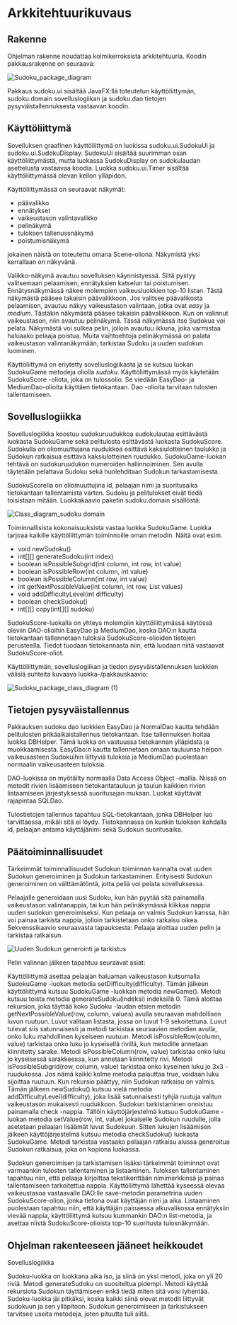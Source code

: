 # Arkkitehtuurikuvaus

## Rakenne
Ohjelman rakenne noudattaa kolmikerroksista arkkitehtuuria.
Koodin pakkausrakenne on seuraava:

![Sudoku_package_diagram](https://user-images.githubusercontent.com/81009944/115229863-3bd67a00-a11c-11eb-9668-585ea7b22d1e.png)

Pakkaus sudoku.ui sisältää JavaFX:llä toteutetun käyttöliittymän, sudoku.domain sovelluslogiikan ja sudoku.dao tietojen pysyväistallennuksesta vastaavan koodin.

## Käyttöliittymä
Sovelluksen graafinen käyttöliittymä on luokissa sudoku.ui.SudokuUi ja sudoku.ui.SudokuDisplay. SudokuUi sisältää suurimman osan käyttöliittymästä, mutta luokassa SudokuDisplay on sudokulaudan asettelusta vastaavaa koodia. Luokka sudoku.ui.Timer sisältää käyttöliittymässä olevan kellon ylläpidon.

Käyttöliittymässä on seuraavat näkymät:
* päävalikko
* ennätykset
* vaikeustason valintavalikko
* pelinäkymä
* tuloksen tallenussnäkymä
* poistumisnäkymä

jokainen näistä on toteutettu omana Scene-oliona. Näkymistä yksi kerrallaan on näkyvänä.

Valikko-näkymä avautuu sovelluksen käynnistyessä. Siitä pystyy valitsemaan pelaamisen, ennätyksien katselun tai poistumisen. Ennätysnäkymässä näkee molempien vaikeusluokkien top-10 listan. Tästä näkymästä pääsee takaisin päävalikkoon. Jos valitsee päävalikosta pelaamisen, avautuu näkyy vaikeustason valintaan, jotka ovat _easy_ ja _medium_. Tästäkin näkymästä pääsee takaisin päävalikkoon. Kun on valinnut vaikeustason, niin avautuu pelinäkymä. Tässä näkymässä itse Sudokua voi pelata. Näkymästä voi sulkea pelin, jolloin avautuu ikkuna, joka varmistaa haluaako pelaaja poistua. Muita vaihtoehtoja pelinäkymässä on palata vaikeustason valintanäkymään, tarkistaa Sudoku ja uuden sudokun luominen.

Käyttöliittymä on eriytetty sovelluslogiikasta ja se kutsuu luokan SudokuGame metodeja oliolla _sudoku_. Käyttöliittymässä myös käytetään SudokuScore -oliota, joka on tulossolio. Se viedään EasyDao- ja MediumDao-olioita käyttäen tietokantaan. Dao -olioita tarvitaan tulosten tallentamiseen.

## Sovelluslogiikka

Sovelluslogiikka koostuu sudokuruudukkoa sudokulautaa esittävästä luokasta SudokuGame sekä pelitulosta esittävästä luokasta SudokuScore. Sudokulla on oliomuuttujana ruudukkoa esittävä kaksiulotteinen taulukko ja Sudokun ratkaisua esittävä kaksiulotteinen ruudukko. SudokuGame-luokan tehtävä on sudokuruudukon numeroiden hallinnoiminen. Sen avulla täytetään pelattava Sudoku sekä huolehditaan Sudokun tarkastamisesta.

SudokuScorella on oliomuuttujina id, pelaajan nimi ja suoritusaika tietokantaan tallentamista varten. Sudoku ja pelitulokset eivät tiedä toisistaan mitään. 
Luokkakaavio paketin sudoku.domain sisällöstä:

![Class_diagram_sudoku domain](https://user-images.githubusercontent.com/81009944/116816516-e6ae5580-ab6a-11eb-83d9-536652e38c86.png)

Toiminnallisista kokonaisuuksista vastaa luokka SudokuGame. Luokka tarjoaa kaikille käyttöliittymän toiminnoille oman metodin. Näitä ovat esim.

* void newSudoku()
* int[][] generateSudoku(int index)
* boolean isPossibleSubgrid(int column, int row, int value)
* boolean isPossibleRow(int column, int value)
* boolean isPossibleColumn(int row, int value)
* int getNextPossibleValue(int column, int row, List<Integer> values)
* void addDifficultyLevel(int difficulty)
* boolean checkSudoku()
* int[][] copy(int[][] sudoku)

SudokuScore-luokalla on yhteys molempiin käyttöliittymässä käytössä oleviin DAO-olioihin EasyDao ja MediumDao, koska DAO:n kautta tietokantaan tallennetaan tuloksia SudokuScore-olioiden tietojen perusteella. Tiedot tuodaan tietokannasta niin, että luodaan niitä vastaavat SudokuScore-oliot.

Käyttöliittymän, sovelluslogiikan ja tiedon pysyväistallennuksen luokkien välisiä suhteita kuvaava luokka-/pakkauskaavio:

![Sudoku_package_class_diagram (1)](https://user-images.githubusercontent.com/81009944/116818453-24fc4280-ab74-11eb-8a04-2145f1a8c939.png)

## Tietojen pysyväistallennus
Pakkauksen sudoku.dao luokkien EasyDao ja NormalDao kautta tehdään pelitulosten pitkäaikaistallennus tietokantaan. Itse tallennuksen hoitaa luokka DBHelper. Tämä luokka on vastuussa tietokannan ylläpidsta ja muokkaamisesta. EasyDao:n kautta tallennetaan omaan tauluunsa helpon vaikeusasteen Sudokuihin liittyviä tuloksia ja MediumDao puolestaan normaalin vaikeusasteen tuloksia. 

DAO-luokissa on myötäilty normaalia Data Access Object -mallia. Niissä on metodit rivien lisäämiseen tietokantatauluun ja taulun kaikkien rivien listaamiseen järjestyksessä suoritusajan mukaan. Luokat käyttävät rajapintaa SQLDao.

Tulostietojen tallennus tapahtuu SQL-tietokantaan, jonka DBHelper luo tarvittaessa, mikäli sitä ei löydy. Tietokannassa on kunkin tuloksen kohdalla id, pelaajan antama käyttäjänimi sekä Sudokun suoritusaika.

## Päätoiminnallisuudet
Tärkeimmät toiminnallisuudet Sudokun toiminnan kannalta ovat uuden Sudokun generoiminen ja Sudokun tarkastaminen. Erityisesti Sudokun generoiminen on välttämätöntä, jotta peliä voi pelata sovelluksessa.

Pelaajalle generoidaan uusi Sudoku, kun hän pyytää sitä painamalla vaikeustason valintanappia, tai kun hän pelinäkymässä klikkaa nappia uuden sudokun generoimiseksi. Kun pelaaja on valmis Sudokun kanssa, hän voi painaa tarkista nappia, jolloin tarkistetaan onko ratkaisu oikea.
Sekvenssikaavio seuraavasta tapauksesta:
Pelaaja aloittaa uuden pelin ja tarkistaa ratkaisun.

![Uuden Sudokun generointi ja tarkistus](https://user-images.githubusercontent.com/81009944/115964602-f6f08000-a52d-11eb-91d2-8f20ac8ad9c2.png)

Pelin valinnan jälkeen tapahtuu seuraavat asiat: 

Käyttöliittymä asettaa pelaajan haluaman vaikeustason kutsumalla SudokuGame -luokan metodia setDifficulty(difficulty).
Tämän jälkeen käyttöliittymä kutsuu SudokuGame -luokkan metodia newGame(). 
Metodi kutsuu toista metodia generateSudoku(indeksi) indeksillä 0. 
Tämä aloittaa rekursion, joka täyttää koko Sudoku -laudan etsien metodin getNextPossibleValue(row, column, values) avulla seuraavan mahdollisen luvun ruutuun.
Luvut valitaan listasta, jossa on luvut 1-9 sekoitettuna. Luvut tulevat siis satunnaisesti ja metodi tarkistaa seuraavien metodien avulla, onko luku mahdollinen kyseiseen ruutuun. Metodi isPossibleRow(column, value) tarkistaa onko luku jo kyseisellä rivillä, kun metodille annetaan kiinnitetty sarake. Metodi isPossibleColumn(row, value) tarkistaa onko luku jo kyseisessä sarakkeessa, kun annetaan kiinnitetty rivi. Metodi isPossibleSubgrid(row, column, value) tarkistaa onko kyseinen luku jo 3x3 -ruudukossa. Jos nämä kaikki kolme metodia palauttaa true, voidaan luku sijoittaa ruutuun. Kun rekursio päättyy, niin Sudokun ratkaisu on valmis. Tämän jälkeen newSudoku() kutsuu vielä metodia addDifficultyLevel(difficulty), joka lisää satunnaisesti tyhjiä ruutuja valitun vaikeustason mukaisesti ruudukkoon. Sudokun tarkistaminen onnistuu painamalla check -nappia. Tällöin käyttöjärjestelmä kutsuu SudokuGame -luokan metodia setValue(row, int, value) jokaiselle Sudokun ruudulle, jolla asetetaan pelaajan lisäämät luvut Sudokuun. Sitten lukujen lisäämisen jälkeen käyttöjärjestelmä kutsuu metodia checkSudoku() luokasta SudokuGame. Metodi tarkistaa vastaako pelaajan ratkaisu alussa generoitua Sudokun ratkaisua, joka on kopiona luokassa.

Sudokun generoimisen ja tarkistamisen lisäksi tärkeimmät toiminnot ovat varmaankin tulosten tallentaminen ja listaaminen. Tuloksen tallentaminen tapahtuu niin, että pelaaja kirjoittaa tekstikenttään nimimerkkinsä ja painaa tallentamiseen tarkoitettua nappia. Käyttöliittymä lähettää kyseessä olevaa vaikeustasoa vastaavalle DAO:lle save-metodin parametrina uuden SudokuScore-olion, jonka tietona ovat käyttäjän nimi ja aika. Listaaminen puolestaan tapahtuu niin, että käyttäjän painaessa alkuvalikossa ennätyksiin vievää nappia, käyttöliittymä kutsuu kummankin DAO:n list-metodia, ja asettaa niistä SudokuScore-olioista top-10 suoritusta tulosnäkymään.

## Ohjelman rakenteeseen jääneet heikkoudet

Sovelluslogiikka

Sudoku-luokka on luokkana aika iso, ja siinä on yksi metodi, joka on yli 20 riviä. Metodi generateSudoku on suositeltua pidempi. Metodi käyttää rekursiota Sudokun täyttämiseen enkä tiedä miten sitä voisi lyhentää. Sudoku-luokka jäi pitkäksi, koska kaikki siinä olevat metodit liittyvät sudokuun ja sen ylläpitoon. Sudokun generoimiseen ja tarkistukseen tarvitsee useita metodeja, joten pituutta tuli siitä.



